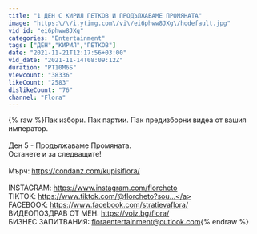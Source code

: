 ```yaml
---
title: "1 ДЕН С КИРИЛ ПЕТКОВ И ПРОДЪЛЖАВАМЕ ПРОМЯНАТА"
image: "https:\/\/i.ytimg.com\/vi\/ei6phww8JXg\/hqdefault.jpg"
vid_id: "ei6phww8JXg"
categories: "Entertainment"
tags: ["ДЕН","КИРИЛ","ПЕТКОВ"]
date: "2021-11-21T12:17:56+03:00"
vid_date: "2021-11-14T08:09:12Z"
duration: "PT10M6S"
viewcount: "38336"
likeCount: "2583"
dislikeCount: "76"
channel: "Flora"
---
```

{% raw %}Пак избори. Пак партии. Пак предизборни видеа от вашия император.<br /><br />Ден 5 - Продължаваме Промяната.<br />Останете и за следващите!<br /><br />Мърч: <a rel="nofollow" target="blank" href="https://condanz.com/kupisiflora/">https://condanz.com/kupisiflora/</a><br /><br />INSTAGRAM: <a rel="nofollow" target="blank" href="https://www.instagram.com/florcheto">https://www.instagram.com/florcheto</a><br />TIKTOK: <a rel="nofollow" target="blank" href="https://www.tiktok.com/@florcheto?sou...">https://www.tiktok.com/@florcheto?sou...</a><br />FACEBOOK: <a rel="nofollow" target="blank" href="https://www.facebook.com/stratievaflora/">https://www.facebook.com/stratievaflora/</a><br />ВИДЕОПОЗДРАВ ОТ МЕН: <a rel="nofollow" target="blank" href="https://voiz.bg/flora/">https://voiz.bg/flora/</a><br />БИЗНЕС ЗАПИТВАНИЯ: floraentertainment@outlook.com{% endraw %}
